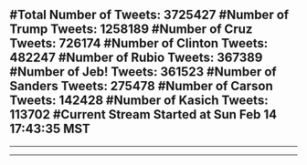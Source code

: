 #Total Number of Tweets: 3725427 
#Number of Trump Tweets: 1258189
#Number of Cruz Tweets: 726174
#Number of Clinton Tweets: 482247
#Number of Rubio Tweets: 367389
#Number of Jeb! Tweets: 361523
#Number of Sanders Tweets: 275478
#Number of Carson Tweets: 142428
#Number of Kasich Tweets: 113702
#Current Stream Started at Sun Feb 14 17:43:35 MST
---
---
---
